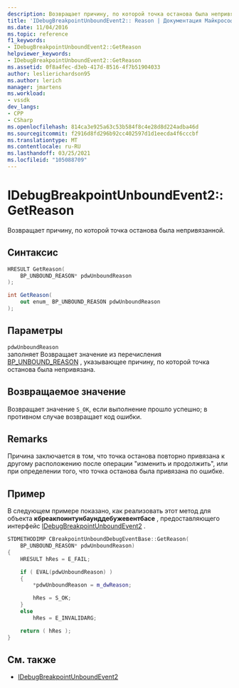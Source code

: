 ```yaml
---
description: Возвращает причину, по которой точка останова была непривязанной.
title: 'IDebugBreakpointUnboundEvent2:: Reason | Документация Майкрософт'
ms.date: 11/04/2016
ms.topic: reference
f1_keywords:
- IDebugBreakpointUnboundEvent2::GetReason
helpviewer_keywords:
- IDebugBreakpointUnboundEvent2::GetReason
ms.assetid: 0f8a4fec-d3eb-417d-8516-4f7b51904033
author: leslierichardson95
ms.author: lerich
manager: jmartens
ms.workload:
- vssdk
dev_langs:
- CPP
- CSharp
ms.openlocfilehash: 814ca3e925a63c53b584f8c4e28d8d224adba46d
ms.sourcegitcommit: f2916d8fd296b92cc402597d1d1eecda4f6cccbf
ms.translationtype: MT
ms.contentlocale: ru-RU
ms.lasthandoff: 03/25/2021
ms.locfileid: "105088709"
---
```

# <a name="idebugbreakpointunboundevent2getreason"></a>IDebugBreakpointUnboundEvent2::GetReason
Возвращает причину, по которой точка останова была непривязанной.

## <a name="syntax"></a>Синтаксис

```cpp
HRESULT GetReason(
    BP_UNBOUND_REASON* pdwUnboundReason
);
```

```csharp
int GetReason(
    out enum_ BP_UNBOUND_REASON pdwUnboundReason
);
```

## <a name="parameters"></a>Параметры
`pdwUnboundReason`\
заполняет Возвращает значение из перечисления [BP_UNBOUND_REASON](../../../extensibility/debugger/reference/bp-unbound-reason.md) , указывающее причину, по которой точка останова была непривязана.

## <a name="return-value"></a>Возвращаемое значение
Возвращает значение `S_OK`, если выполнение прошло успешно; в противном случае возвращает код ошибки.

## <a name="remarks"></a>Remarks
Причина заключается в том, что точка останова повторно привязана к другому расположению после операции "изменить и продолжить", или при определении того, что точка останова была привязана по ошибке.

## <a name="example"></a>Пример
В следующем примере показано, как реализовать этот метод для объекта **кбреакпоинтунбаунддебужевентбасе** , предоставляющего интерфейс [IDebugBreakpointUnboundEvent2](../../../extensibility/debugger/reference/idebugbreakpointunboundevent2.md) .

```cpp
STDMETHODIMP CBreakpointUnboundDebugEventBase::GetReason(
    BP_UNBOUND_REASON* pdwUnboundReason)
{
    HRESULT hRes = E_FAIL;

    if ( EVAL(pdwUnboundReason) )
    {
        *pdwUnboundReason = m_dwReason;

        hRes = S_OK;
    }
    else
        hRes = E_INVALIDARG;

    return ( hRes );
}
```

## <a name="see-also"></a>См. также
- [IDebugBreakpointUnboundEvent2](../../../extensibility/debugger/reference/idebugbreakpointunboundevent2.md)
